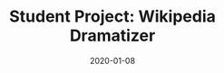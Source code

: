 ---
category: frontpage
title: "Student Project: Wikipedia Dramatizer"
thumbnail: "assets/images/dramatizer-thumb.png"
date: 2020-01-08
---